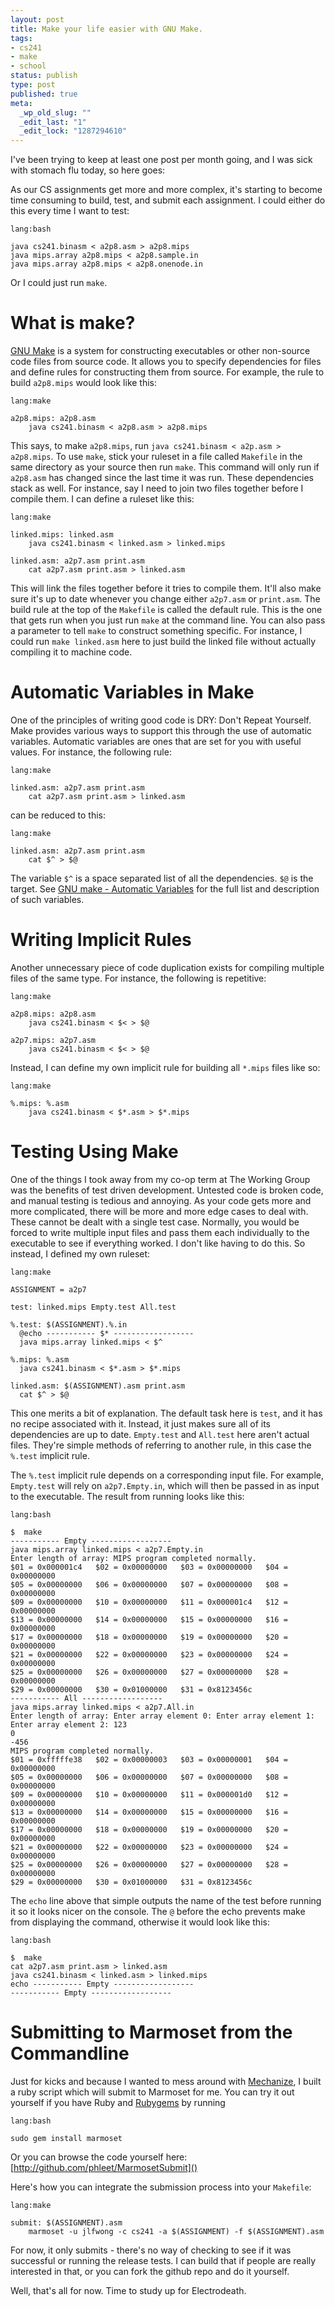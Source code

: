 ```yaml
--- 
layout: post
title: Make your life easier with GNU Make.
tags: 
- cs241
- make
- school
status: publish
type: post
published: true
meta: 
  _wp_old_slug: ""
  _edit_last: "1"
  _edit_lock: "1287294610"
---
```

I've been trying to keep at least one post per month going, and I was sick with stomach flu today, so here goes:

As our CS assignments get more and more complex, it's starting to become time consuming to build, test, and submit each assignment. I could either do this every time I want to test:

    lang:bash

    java cs241.binasm < a2p8.asm > a2p8.mips
    java mips.array a2p8.mips < a2p8.sample.in
    java mips.array a2p8.mips < a2p8.onenode.in

Or I could just run `make`.

What is make?
=========

[GNU Make](http://www.gnu.org/software/make/) is a system for constructing executables or other non-source code files from source code. It allows you to specify dependencies for files and define rules for constructing them from source. For example, the rule to build `a2p8.mips` would look like this:

    lang:make

    a2p8.mips: a2p8.asm
        java cs241.binasm < a2p8.asm > a2p8.mips

This says, to make `a2p8.mips`, run `java cs241.binasm < a2p.asm > a2p8.mips`. To use `make`, stick your ruleset in a file called `Makefile` in the same directory as your source then run `make`. This command will only run if `a2p8.asm` has changed since the last time it was run. These dependencies stack as well. For instance, say I need to join two files together before I compile them. I can define a ruleset like this:

    lang:make

    linked.mips: linked.asm
        java cs241.binasm < linked.asm > linked.mips

    linked.asm: a2p7.asm print.asm
        cat a2p7.asm print.asm > linked.asm

This will link the files together before it tries to compile them. It'll also make sure it's up to date whenever you change either `a2p7.asm` or `print.asm`. The build rule at the top of the `Makefile` is called the default rule. This is the one that gets run when you just run `make` at the command line. You can also pass a parameter to tell `make` to construct something specific. For instance, I could run `make linked.asm` here to just build the linked file without actually compiling it to machine code.

Automatic Variables in Make
=================
One of the principles of writing good code is DRY: Don't Repeat Yourself. Make provides various ways to support this through the use of automatic variables. Automatic variables are ones that are set for you with useful values. For instance, the following rule:

    lang:make

    linked.asm: a2p7.asm print.asm
        cat a2p7.asm print.asm > linked.asm

can be reduced to this:

    lang:make

    linked.asm: a2p7.asm print.asm
        cat $^ > $@

The variable `$^` is a space separated list of all the dependencies. `$@` is the target. See [GNU make - Automatic Variables](http://www.gnu.org/software/make/manual/make.html#Automatic-Variables) for the full list and description of such variables.

Writing Implicit Rules
=============
Another unnecessary piece of code duplication exists for compiling multiple files of the same type. For instance, the following is repetitive: 

    lang:make

    a2p8.mips: a2p8.asm
        java cs241.binasm < $< > $@

    a2p7.mips: a2p7.asm
        java cs241.binasm < $< > $@

Instead, I can define my own implicit rule for building all `*.mips` files like so:

    lang:make

    %.mips: %.asm
        java cs241.binasm < $*.asm > $*.mips

Testing Using Make
============
One of the things I took away from my co-op term at The Working Group was the benefits of test driven development. Untested code is broken code, and manual testing is tedious and annoying. As your code gets more and more complicated, there will be more and more edge cases to deal with. These cannot be dealt with a single test case. Normally, you would be forced to write multiple input files and pass them each individually to the executable to see if everything worked. I don't like having to do this. So instead, I defined my own ruleset:

    lang:make

    ASSIGNMENT = a2p7

    test: linked.mips Empty.test All.test

    %.test: $(ASSIGNMENT).%.in
      @echo ----------- $* ------------------
      java mips.array linked.mips < $^

    %.mips: %.asm
      java cs241.binasm < $*.asm > $*.mips

    linked.asm: $(ASSIGNMENT).asm print.asm
      cat $^ > $@

This one merits a bit of explanation. The default task here is `test`, and it has no recipe associated with it. Instead, it just makes sure all of its dependencies are up to date. `Empty.test` and `All.test` here aren't actual files. They're simple methods of referring to another rule, in this case the `%.test` implicit rule.

The `%.test` implicit rule depends on a corresponding input file. For example, `Empty.test` will rely on `a2p7.Empty.in`, which will then be passed in as input to the executable. The result from running looks like this:

    lang:bash

    $  make
    ----------- Empty ------------------
    java mips.array linked.mips < a2p7.Empty.in
    Enter length of array: MIPS program completed normally.
    $01 = 0x000001c4   $02 = 0x00000000   $03 = 0x00000000   $04 = 0x00000000   
    $05 = 0x00000000   $06 = 0x00000000   $07 = 0x00000000   $08 = 0x00000000   
    $09 = 0x00000000   $10 = 0x00000000   $11 = 0x000001c4   $12 = 0x00000000   
    $13 = 0x00000000   $14 = 0x00000000   $15 = 0x00000000   $16 = 0x00000000   
    $17 = 0x00000000   $18 = 0x00000000   $19 = 0x00000000   $20 = 0x00000000   
    $21 = 0x00000000   $22 = 0x00000000   $23 = 0x00000000   $24 = 0x00000000   
    $25 = 0x00000000   $26 = 0x00000000   $27 = 0x00000000   $28 = 0x00000000   
    $29 = 0x00000000   $30 = 0x01000000   $31 = 0x8123456c   
    ----------- All ------------------
    java mips.array linked.mips < a2p7.All.in
    Enter length of array: Enter array element 0: Enter array element 1: Enter array element 2: 123
    0
    -456
    MIPS program completed normally.
    $01 = 0xfffffe38   $02 = 0x00000003   $03 = 0x00000001   $04 = 0x00000000   
    $05 = 0x00000000   $06 = 0x00000000   $07 = 0x00000000   $08 = 0x00000000   
    $09 = 0x00000000   $10 = 0x00000000   $11 = 0x000001d0   $12 = 0x00000000   
    $13 = 0x00000000   $14 = 0x00000000   $15 = 0x00000000   $16 = 0x00000000   
    $17 = 0x00000000   $18 = 0x00000000   $19 = 0x00000000   $20 = 0x00000000   
    $21 = 0x00000000   $22 = 0x00000000   $23 = 0x00000000   $24 = 0x00000000   
    $25 = 0x00000000   $26 = 0x00000000   $27 = 0x00000000   $28 = 0x00000000   
    $29 = 0x00000000   $30 = 0x01000000   $31 = 0x8123456c   

The `echo` line above that simple outputs the name of the test before running it so it looks nicer on the console. The `@` before the echo prevents make from displaying the command, otherwise it would look like this:

    lang:bash

    $  make
    cat a2p7.asm print.asm > linked.asm
    java cs241.binasm < linked.asm > linked.mips
    echo ----------- Empty ------------------
    ----------- Empty ------------------

Submitting to Marmoset from the Commandline
=============================
Just for kicks and because I wanted to mess around with [Mechanize](http://github.com/tenderlove/mechanize), I built a ruby script which will submit to Marmoset for me. You can try it out yourself if you have Ruby and [Rubygems](https://rubygems.org/) by running

    lang:bash

    sudo gem install marmoset

Or you can browse the code yourself here: [http://github.com/phleet/MarmosetSubmit]()

Here's how you can integrate the submission process into your `Makefile`:

    lang:make

    submit: $(ASSIGNMENT).asm
        marmoset -u jlfwong -c cs241 -a $(ASSIGNMENT) -f $(ASSIGNMENT).asm

For now, it only submits - there's no way of checking to see if it was successful or running the release tests. I can build that if people are really interested in that, or you can fork the github repo and do it yourself.

Well, that's all for now. Time to study up for Electrodeath.
